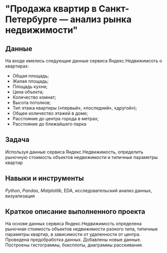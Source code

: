 # "Продажа квартир в Санкт-Петербурге — анализ рынка недвижимости"


## Данные

На входе имелись следующие данные сервиса Яндекс.Недвижимсоть о квартирах:
- Общая площадь;
- Жилая площадь;
- Площадь кухни;
- Цена объекта;
- Количество комнат;
- Высота потолков;
- Тип этажа квартиры («первый», «последний», «другой»);
- Общее количество этажей в доме;
- Расстояние до центра города в метрах;
- Расстояние до ближайшего парка

## Задача

Используя данные сервиса Яндекс.Недвижимость, определить рыночную стоимость объектов недвижимости и типичные параметры квартир

## Навыки и инструменты
*Python*, *Pandas*, *Matplotlib*, EDA, исследовательский анализ данных, визуализация

## Краткое описание выполненного проекта
На основе данных сервиса Яндекс.Недвижимость определена рыночная стоимость объектов недвижимости разного типа, типичные параметры квартир, в зависимости от
удаленности от центра. Проведена предобработка данных. Добавлены новые данные. Построены гистограммы, боксплоты, диаграммы рассеивания.
